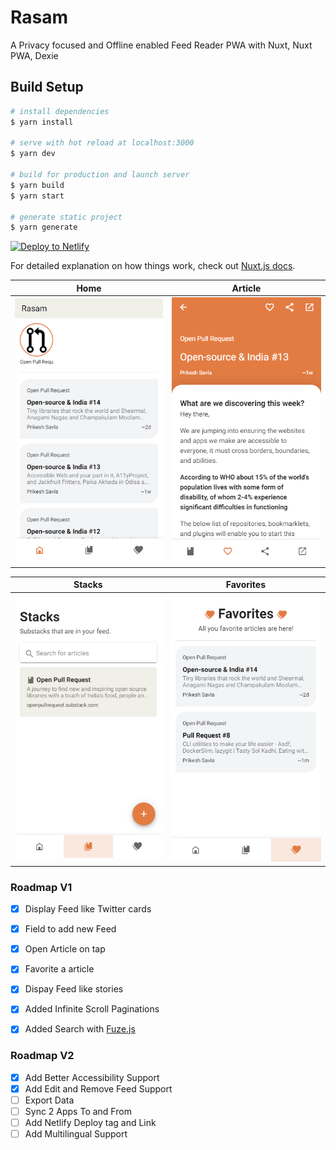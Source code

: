 # Rasam

A Privacy focused and Offline enabled Feed Reader PWA with Nuxt, Nuxt PWA, Dexie

## Build Setup

```bash
# install dependencies
$ yarn install

# serve with hot reload at localhost:3000
$ yarn dev

# build for production and launch server
$ yarn build
$ yarn start

# generate static project
$ yarn generate
```

[![Deploy to Netlify](https://www.netlify.com/img/deploy/button.svg)](https://app.netlify.com/start/deploy?repository=https://github.com/prikeshsavla/rasam)


For detailed explanation on how things work, check out [Nuxt.js docs](https://nuxtjs.org).


| Home       | Article       |
| -------------- | -------------- |
| ![Home](static/intro/home.png) | ![Article](static/intro/article.png) |

| Stacks       | Favorites       |
| -------------- | -------------- |
| ![Stacks](static/intro/stacks.png) | ![Favorites](static/intro/favorites.png) |





### Roadmap V1

- [x] Display Feed like Twitter cards
- [x] Field to add new Feed
- [x] Open Article on tap
- [x] Favorite a article
- [x] Dispay Feed like stories
- [x] Added Infinite Scroll Paginations
- [x] Added Search with [Fuze.js](https://github.com/krisk/Fuse)


### Roadmap V2

- [x] Add Better Accessibility Support
- [x] Add Edit and Remove Feed Support
- [ ] Export Data
- [ ] Sync 2 Apps To and From
- [ ] Add Netlify Deploy tag and Link
- [ ] Add Multilingual Support
